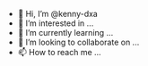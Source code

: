 - 👋 Hi, I’m @kenny-dxa
- 👀 I’m interested in ...
- 🌱 I’m currently learning ...
- 💞️ I’m looking to collaborate on ...
- 📫 How to reach me ...

<!---
kenny-dxa/kenny-dxa is a ✨ special ✨ repository because its `README.md` (this file) appears on your GitHub profile.
You can click the Preview link to take a look at your changes.
--->
